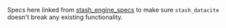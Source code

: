 Specs here linked from [stash_engine_specs](https://github.com/CDLUC3/stash/tree/development/stash_engine_specs) 
to make sure `stash_datacite` doesn't break any existing functionality.
